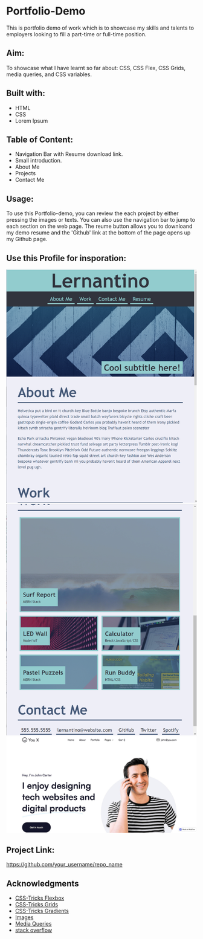 # Portfolio-Demo

This is portfolio demo of work which is to showcase my skills and talents to employers looking to fill a part-time or full-time position.

## Aim:
To showcase what I have learnt so far about: CSS, CSS Flex, CSS Grids, media queries, and CSS variables.

## Built with:
* HTML
* CSS
* Lorem Ipsum

## Table of Content:
* Navigation Bar with Resume download link.
* Small introduction.
* About Me
* Projects
* Contact Me

## Usage:
To use this Portfolio-demo, you can review the each project by either pressing the images or texts. You can also use the navigation bar to jump to each section on the web page. The reume button allows you to downloand my demo resume and the 'Github' link at the bottom of the page opens up my Github page.

## Use this Profile for insporation:
![alt text](assets/images/Inspo1.png)
![alt text](assets/images/Inspo2.png)
![alt text](assets/images/Inspo3.jpeg)

## Project Link:
https://github.com/your_username/repo_name

## Acknowledgments
* [CSS-Tricks Flexbox](https://css-tricks.com/snippets/css/a-guide-to-flexbox/)
* [CSS-Tricks Grids](https://css-tricks.com/snippets/css/complete-guide-grid/)
* [CSS-Tricks Gradients](https://css-tricks.com/css3-gradients/#:~:text=Just%20as%20you%20can%20declare,better%20for%20control%20and%20performance.)
* [Images](https://unsplash.com/)
* [Media Queries](https://developer.mozilla.org/en-US/docs/Web/CSS/Media_Queries/Using_media_queries)
* [stack overflow](https://stackoverflow.com/)
